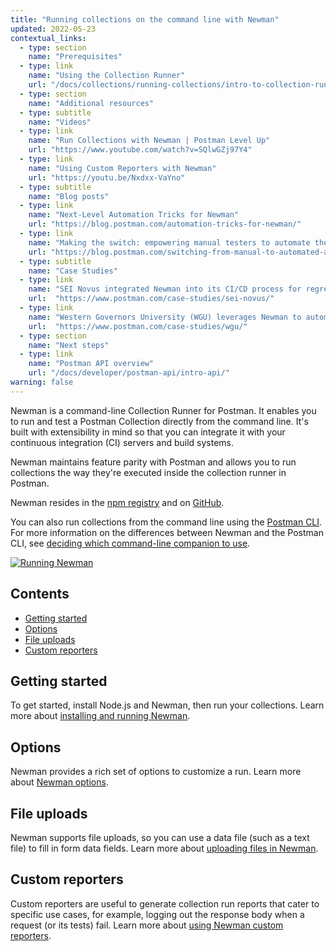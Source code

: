 ```yaml
---
title: "Running collections on the command line with Newman"
updated: 2022-05-23
contextual_links:
  - type: section
    name: "Prerequisites"
  - type: link
    name: "Using the Collection Runner"
    url: "/docs/collections/running-collections/intro-to-collection-runs/"
  - type: section
    name: "Additional resources"
  - type: subtitle
    name: "Videos"
  - type: link
    name: "Run Collections with Newman | Postman Level Up"
    url: "https://www.youtube.com/watch?v=SQlwGZj97Y4"
  - type: link
    name: "Using Custom Reporters with Newman"
    url: "https://youtu.be/Nxdxx-VaYno"
  - type: subtitle
    name: "Blog posts"
  - type: link
    name: "Next-Level Automation Tricks for Newman"
    url: "https://blog.postman.com/automation-tricks-for-newman/"
  - type: link
    name: "Making the switch: empowering manual testers to automate their API tests"
    url: "https://blog.postman.com/switching-from-manual-to-automated-api-testing/"
  - type: subtitle
    name: "Case Studies"
  - type: link
    name: "SEI Novus integrated Newman into its CI/CD process for regression testing"
    url:  "https://www.postman.com/case-studies/sei-novus/"
  - type: link
    name: "Western Governors University (WGU) leverages Newman to automate tests"
    url:  "https://www.postman.com/case-studies/wgu/"
  - type: section
    name: "Next steps"
  - type: link
    name: "Postman API overview"
    url: "/docs/developer/postman-api/intro-api/"
warning: false
---
```

Newman is a command-line Collection Runner for Postman. It enables you to run and test a Postman Collection directly from the command line. It's built with extensibility in mind so that you can integrate it with your continuous integration (CI) servers and build systems.

Newman maintains feature parity with Postman and allows you to run collections the way they're executed inside the collection runner in Postman.

Newman resides in the [npm registry](https://www.npmjs.com/package/newman) and on [GitHub](https://github.com/postmanlabs/newman).

You can also run collections from the command line using the [Postman CLI](/docs/postman-cli/postman-cli-overview/). For more information on the differences between Newman and the Postman CLI, see [deciding which command-line companion to use](/docs/postman-cli/postman-cli-overview/#deciding-which-command-line-companion-to-use).

[![Running Newman](https://assets.postman.com/postman-docs/newman-running-in-terminal.gif)](https://assets.postman.com/postman-docs/newman-running-in-terminal.gif)

## Contents

* [Getting started](#getting-started)
* [Options](#options)
* [File uploads](#file-uploads)
* [Custom reporters](#custom-reporters)

## Getting started

To get started, install Node.js and Newman, then run your collections. Learn more about [installing and running Newman](/docs/collections/using-newman-cli/installing-running-newman/).

## Options

Newman provides a rich set of options to customize a run. Learn more about [Newman options](/docs/collections/using-newman-cli/newman-options/).

## File uploads

Newman supports file uploads, so you can use a data file (such as a text file) to fill in form data fields. Learn more about [uploading files in Newman](/docs/collections/using-newman-cli/newman-file-uploads/).

## Custom reporters

Custom reporters are useful to generate collection run reports that cater to specific use cases, for example, logging out the response body when a request (or its tests) fail. Learn more about [using Newman custom reporters](/docs/collections/using-newman-cli/newman-custom-reporters/).
